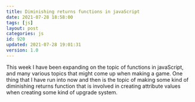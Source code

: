 ```yaml
---
title: Diminishing returns functions in javaScript
date: 2021-07-28 18:58:00
tags: [js]
layout: post
categories: js
id: 920
updated: 2021-07-28 19:01:31
version: 1.0
---
```


This week I have been expanding on the topic of functions in javaScript, and many various topics that might come up when making a game. One thing that I have run into now and then is the topic of making some kind of diminishing returns function that is involved in creating attribute values when creating some kind of upgrade system.

<!-- more -->
